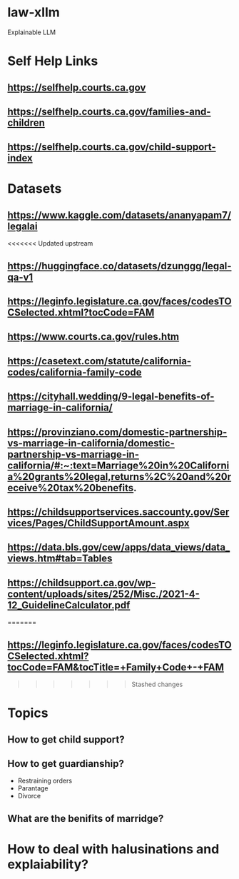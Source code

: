 # law-xllm
Explainable LLM
# Self Help Links 
## https://selfhelp.courts.ca.gov
## https://selfhelp.courts.ca.gov/families-and-children 
## https://selfhelp.courts.ca.gov/child-support-index

# Datasets 
## https://www.kaggle.com/datasets/ananyapam7/legalai
<<<<<<< Updated upstream
## https://huggingface.co/datasets/dzunggg/legal-qa-v1
## https://leginfo.legislature.ca.gov/faces/codesTOCSelected.xhtml?tocCode=FAM
## https://www.courts.ca.gov/rules.htm
## https://casetext.com/statute/california-codes/california-family-code
## https://cityhall.wedding/9-legal-benefits-of-marriage-in-california/
## https://provinziano.com/domestic-partnership-vs-marriage-in-california/domestic-partnership-vs-marriage-in-california/#:~:text=Marriage%20in%20California%20grants%20legal,returns%2C%20and%20receive%20tax%20benefits.
## https://childsupportservices.saccounty.gov/Services/Pages/ChildSupportAmount.aspx
## https://data.bls.gov/cew/apps/data_views/data_views.htm#tab=Tables
## https://childsupport.ca.gov/wp-content/uploads/sites/252/Misc./2021-4-12_GuidelineCalculator.pdf
=======
## https://leginfo.legislature.ca.gov/faces/codesTOCSelected.xhtml?tocCode=FAM&tocTitle=+Family+Code+-+FAM
>>>>>>> Stashed changes

# Topics
## How to get child support?
## How to get guardianship?
- Restraining orders
- Parantage
- Divorce
## What are the benifits of marridge?

# How to deal with halusinations and explaiability?
